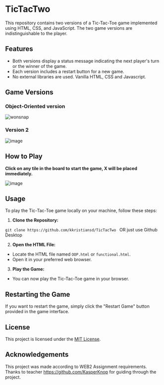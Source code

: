 # TicTacTwo
This repository contains two versions of a Tic-Tac-Toe game implemented using HTML, CSS, and JavaScript. The two game versions are indistinguishable to the player.

## Features

- Both versions display a status message indicating the next player's turn or the winner of the game.
- Each version includes a restart button for a new game.
- No external libraries are used. Vanilla HTML, CSS and Javascript.

## Game Versions

### Object-Oriented version
![wonsnap](https://github.com/kkristiansd/TicTacTwo/assets/104202701/83e15432-dfe2-4ada-aa79-2215f8f2edcc)

### Version 2
![image](https://github.com/kkristiansd/TicTacTwo/assets/99187215/9a29d825-901b-47f2-8a72-f1f74850564b)

## How to Play

**Click on any tile in the board to start the game, X will be placed immediately.**

![image](https://github.com/kkristiansd/TicTacTwo/assets/99187215/65035c8f-8193-4e0b-90dc-1b4bb8f6a7fd)

## Usage

To play the Tic-Tac-Toe game locally on your machine, follow these steps:

1. **Clone the Repository:**

``git clone https://github.com/kkristiansd/TicTacTwo `` OR just use Github Desktop

2. **Open the HTML File:**
- Locate the HTML file named `OOP.html` or `functional.html`.
- Open it in your preferred web browser.

3. **Play the Game:**
- You can now play the Tic-Tac-Toe game in your browser.

## Restarting the Game

If you want to restart the game, simply click the "Restart Game" button provided in the game interface.

## License

This project is licensed under the [MIT License](LICENSE).

## Acknowledgements

This project was made according to WEB2 Assignment requirements. Thanks to teacher https://github.com/KasperKnop for guiding through the project.




